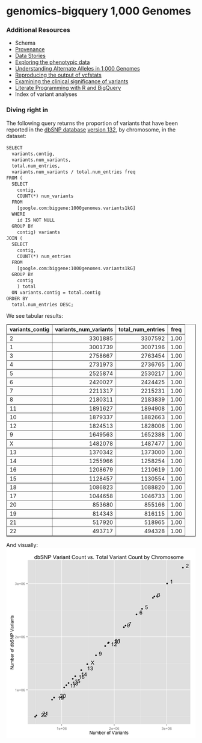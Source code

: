 genomics-bigquery 1,000 Genomes
=================

### Additional Resources
* Schema
* [Provenance](./provenance)
* [Data Stories](./data-stories)
 * [Exploring the phenotypic data](./data-stories/exploring-the-phenotypic-data)
 * [Understanding Alternate Alleles in 1,000 Genomes](./data-stories/understanding-alternate-alleles)
 * [Reproducing the output of vcfstats](./data-stories/reproducing-vcfstats)
 * [Examining the clinical significance of variants](./data-stories/examining-clinical-significance)
 * [Literate Programming with R and BigQuery](./data-stories/literate-programming-demo)
* Index of variant analyses

### Diving right in

The following query returns the proportion of variants that have been reported in the [dbSNP database](http://www.ncbi.nlm.nih.gov/projects/SNP/snp_summary.cgi?build_id=132) [version 132](http://www.1000genomes.org/category/variants), by chromosome, in the dataset:


```
SELECT
  variants.contig,
  variants.num_variants,
  total.num_entries,
  variants.num_variants / total.num_entries freq
FROM (
  SELECT
    contig,
    COUNT(*) num_variants
  FROM
    [google.com:biggene:1000genomes.variants1kG]
  WHERE
    id IS NOT NULL
  GROUP BY
    contig) variants
JOIN (
  SELECT
    contig,
    COUNT(*) num_entries
  FROM
    [google.com:biggene:1000genomes.variants1kG]
  GROUP BY
    contig
    ) total
  ON variants.contig = total.contig
ORDER BY
  total.num_entries DESC;
```


We see tabular results:
<!-- html table generated in R 3.0.2 by xtable 1.7-3 package -->
<!-- Mon Apr 14 19:01:32 2014 -->
<TABLE border=1>
<TR> <TH> variants_contig </TH> <TH> variants_num_variants </TH> <TH> total_num_entries </TH> <TH> freq </TH>  </TR>
  <TR> <TD> 2 </TD> <TD align="right"> 3301885 </TD> <TD align="right"> 3307592 </TD> <TD align="right"> 1.00 </TD> </TR>
  <TR> <TD> 1 </TD> <TD align="right"> 3001739 </TD> <TD align="right"> 3007196 </TD> <TD align="right"> 1.00 </TD> </TR>
  <TR> <TD> 3 </TD> <TD align="right"> 2758667 </TD> <TD align="right"> 2763454 </TD> <TD align="right"> 1.00 </TD> </TR>
  <TR> <TD> 4 </TD> <TD align="right"> 2731973 </TD> <TD align="right"> 2736765 </TD> <TD align="right"> 1.00 </TD> </TR>
  <TR> <TD> 5 </TD> <TD align="right"> 2525874 </TD> <TD align="right"> 2530217 </TD> <TD align="right"> 1.00 </TD> </TR>
  <TR> <TD> 6 </TD> <TD align="right"> 2420027 </TD> <TD align="right"> 2424425 </TD> <TD align="right"> 1.00 </TD> </TR>
  <TR> <TD> 7 </TD> <TD align="right"> 2211317 </TD> <TD align="right"> 2215231 </TD> <TD align="right"> 1.00 </TD> </TR>
  <TR> <TD> 8 </TD> <TD align="right"> 2180311 </TD> <TD align="right"> 2183839 </TD> <TD align="right"> 1.00 </TD> </TR>
  <TR> <TD> 11 </TD> <TD align="right"> 1891627 </TD> <TD align="right"> 1894908 </TD> <TD align="right"> 1.00 </TD> </TR>
  <TR> <TD> 10 </TD> <TD align="right"> 1879337 </TD> <TD align="right"> 1882663 </TD> <TD align="right"> 1.00 </TD> </TR>
  <TR> <TD> 12 </TD> <TD align="right"> 1824513 </TD> <TD align="right"> 1828006 </TD> <TD align="right"> 1.00 </TD> </TR>
  <TR> <TD> 9 </TD> <TD align="right"> 1649563 </TD> <TD align="right"> 1652388 </TD> <TD align="right"> 1.00 </TD> </TR>
  <TR> <TD> X </TD> <TD align="right"> 1482078 </TD> <TD align="right"> 1487477 </TD> <TD align="right"> 1.00 </TD> </TR>
  <TR> <TD> 13 </TD> <TD align="right"> 1370342 </TD> <TD align="right"> 1373000 </TD> <TD align="right"> 1.00 </TD> </TR>
  <TR> <TD> 14 </TD> <TD align="right"> 1255966 </TD> <TD align="right"> 1258254 </TD> <TD align="right"> 1.00 </TD> </TR>
  <TR> <TD> 16 </TD> <TD align="right"> 1208679 </TD> <TD align="right"> 1210619 </TD> <TD align="right"> 1.00 </TD> </TR>
  <TR> <TD> 15 </TD> <TD align="right"> 1128457 </TD> <TD align="right"> 1130554 </TD> <TD align="right"> 1.00 </TD> </TR>
  <TR> <TD> 18 </TD> <TD align="right"> 1086823 </TD> <TD align="right"> 1088820 </TD> <TD align="right"> 1.00 </TD> </TR>
  <TR> <TD> 17 </TD> <TD align="right"> 1044658 </TD> <TD align="right"> 1046733 </TD> <TD align="right"> 1.00 </TD> </TR>
  <TR> <TD> 20 </TD> <TD align="right"> 853680 </TD> <TD align="right"> 855166 </TD> <TD align="right"> 1.00 </TD> </TR>
  <TR> <TD> 19 </TD> <TD align="right"> 814343 </TD> <TD align="right"> 816115 </TD> <TD align="right"> 1.00 </TD> </TR>
  <TR> <TD> 21 </TD> <TD align="right"> 517920 </TD> <TD align="right"> 518965 </TD> <TD align="right"> 1.00 </TD> </TR>
  <TR> <TD> 22 </TD> <TD align="right"> 493717 </TD> <TD align="right"> 494328 </TD> <TD align="right"> 1.00 </TD> </TR>
   </TABLE>


And visually:
<img src="figure/unnamed-chunk-3.png" title="plot of chunk unnamed-chunk-3" alt="plot of chunk unnamed-chunk-3" style="display: block; margin: auto;" />

